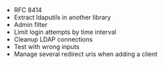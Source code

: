- RFC 8414
- Extract ldaputils in another library
- Admin filter
- Limit login attempts by time interval
- Cleanup LDAP connections
- Test with wrong inputs
- Manage several redirect uris when adding a client
